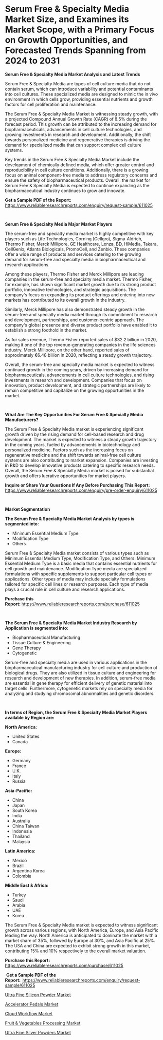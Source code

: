 <p><h1>Serum Free & Specialty Media Market Size, and Examines its Market Scope, with a Primary Focus on Growth Opportunities, and Forecasted Trends Spanning from 2024 to 2031</h1></p><p><strong>Serum Free & Specialty Media Market Analysis and Latest Trends</strong></p>
<p><p>Serum Free & Specialty Media are types of cell culture media that do not contain serum, which can introduce variability and potential contaminants into cell cultures. These specialized media are designed to mimic the in vivo environment in which cells grow, providing essential nutrients and growth factors for cell proliferation and maintenance.</p><p>The Serum Free & Specialty Media Market is witnessing steady growth, with a projected Compound Annual Growth Rate (CAGR) of 8.5% during the forecast period. This growth can be attributed to the increasing demand for biopharmaceuticals, advancements in cell culture technologies, and growing investments in research and development. Additionally, the shift towards personalized medicine and regenerative therapies is driving the demand for specialized media that can support complex cell culture systems.</p><p>Key trends in the Serum Free & Specialty Media Market include the development of chemically defined media, which offer greater control and reproducibility in cell culture conditions. Additionally, there is a growing focus on animal component-free media to address regulatory concerns and ensure the safety of biopharmaceutical products. Overall, the market for Serum Free & Specialty Media is expected to continue expanding as the biopharmaceutical industry continues to grow and innovate.</p></p>
<p><strong>Get a Sample PDF of the Report:&nbsp;</strong> <a href="https://www.reliableresearchreports.com/enquiry/request-sample/611025">https://www.reliableresearchreports.com/enquiry/request-sample/611025</a></p>
<p>&nbsp;</p>
<p><strong>Serum Free & Specialty Media Major Market Players</strong></p>
<p><p>The serum-free and specialty media market is highly competitive with key players such as Life Technologies, Corning (Cellgro), Sigma-Aldrich, Thermo Fisher, Merck Millipore, GE Healthcare, Lonza, BD, HiMedia, Takara, CellGenix, Atlanta Biologicals, PromoCell, and Zenbio. These companies offer a wide range of products and services catering to the growing demand for serum-free and specialty media in biopharmaceutical and research applications.</p><p>Among these players, Thermo Fisher and Merck Millipore are leading companies in the serum-free and specialty media market. Thermo Fisher, for example, has shown significant market growth due to its strong product portfolio, innovative technologies, and strategic acquisitions. The company's focus on expanding its product offerings and entering into new markets has contributed to its overall growth in the industry.</p><p>Similarly, Merck Millipore has also demonstrated steady growth in the serum-free and specialty media market through its commitment to research and development, partnerships, and customer-centric approach. The company's global presence and diverse product portfolio have enabled it to establish a strong foothold in the market.</p><p>As for sales revenue, Thermo Fisher reported sales of $32.2 billion in 2020, making it one of the top revenue-generating companies in the life sciences industry. Merck Millipore, on the other hand, reported sales of approximately €6.48 billion in 2020, reflecting a steady growth trajectory.</p><p>Overall, the serum-free and specialty media market is expected to witness continued growth in the coming years, driven by increasing demand for biopharmaceuticals, advancements in cell culture technologies, and rising investments in research and development. Companies that focus on innovation, product development, and strategic partnerships are likely to remain competitive and capitalize on the growing opportunities in the market.</p></p>
<p>&nbsp;</p>
<p><strong>What Are The Key Opportunities For Serum Free & Specialty Media Manufacturers?</strong></p>
<p><p>The Serum Free & Specialty Media market is experiencing significant growth driven by the rising demand for cell-based research and drug development. The market is expected to witness a steady growth trajectory in the coming years, fueled by advancements in biotechnology and personalized medicine. Factors such as the increasing focus on regenerative medicine and the shift towards animal-free cell culture systems are also contributing to market expansion. Companies are investing in R&D to develop innovative products catering to specific research needs. Overall, the Serum Free & Specialty Media market is poised for substantial growth and offers lucrative opportunities for market players.</p></p>
<p><strong>Inquire or Share Your Questions If Any Before Purchasing This Report:</strong> <a href="https://www.reliableresearchreports.com/enquiry/pre-order-enquiry/611025">https://www.reliableresearchreports.com/enquiry/pre-order-enquiry/611025</a></p>
<p>&nbsp;</p>
<p><strong>Market Segmentation</strong></p>
<p><strong>The Serum Free & Specialty Media Market Analysis by types is segmented into:</strong></p>
<p><ul><li>Minimum Essential Medium Type</li><li>Modification Type</li><li>Others</li></ul></p>
<p><p>Serum Free & Specialty Media market consists of various types such as Minimum Essential Medium Type, Modification Type, and Others. Minimum Essential Medium Type is a basic media that contains essential nutrients for cell growth and maintenance. Modification Type media are specialized formulations with specific supplements to support particular cell types or applications. Other types of media may include specialty formulations tailored for specific cell lines or research purposes. Each type of media plays a crucial role in cell culture and research applications.</p></p>
<p><strong>Purchase this Report:&nbsp;</strong><a href="https://www.reliableresearchreports.com/purchase/611025">https://www.reliableresearchreports.com/purchase/611025</a></p>
<p>&nbsp;</p>
<p><strong>The Serum Free & Specialty Media Market Industry Research by Application is segmented into:</strong></p>
<p><ul><li>Biopharmaceutical Manufacturing</li><li>Tissue Culture & Engineering</li><li>Gene Therapy</li><li>Cytogenetic</li></ul></p>
<p><p>Serum-free and specialty media are used in various applications in the biopharmaceutical manufacturing industry for cell culture and production of biological drugs. They are also utilized in tissue culture and engineering for research and development of new therapies. In addition, serum-free media are essential in gene therapy for efficient delivery of genetic material into target cells. Furthermore, cytogenetic markets rely on specialty media for analyzing and studying chromosomal abnormalities and genetic disorders.</p></p>
<p>&nbsp;</p>
<p><strong>In terms of Region, the Serum Free & Specialty Media Market Players available by Region are:</strong></p>
<p>
    <p> <strong> North America: </strong>
        <ul>
            <li>United States</li>
            <li>Canada</li>
        </ul>
        </p> 
    <p> <strong> Europe: </strong>
        <ul>
            <li>Germany</li>
            <li>France</li>
            <li>U.K.</li>
            <li>Italy</li>
            <li>Russia</li>
        </ul>
        </p> 
    <p> <strong> Asia-Pacific: </strong>
        <ul>
            <li>China</li>
            <li>Japan</li>
            <li>South Korea</li>
            <li>India</li>
            <li>Australia</li>
            <li>China Taiwan</li>
            <li>Indonesia</li>
            <li>Thailand</li>
            <li>Malaysia</li>
        </ul>
        </p> 
    <p> <strong> Latin America: </strong>
        <ul>
            <li>Mexico</li>
            <li>Brazil</li>
            <li>Argentina Korea</li>
            <li>Colombia</li>
        </ul>
        </p> 
    <p> <strong> Middle East & Africa: </strong>
        <ul>
            <li>Turkey</li>
            <li>Saudi</li>
            <li>Arabia</li>
            <li>UAE</li>
            <li>Korea</li>
        </ul>
    </p>
    </p>
<p><p>The Serum Free & Specialty Media market is expected to witness significant growth across various regions, with North America, Europe, and Asia Pacific leading the way. North America is anticipated to dominate the market with a market share of 35%, followed by Europe at 30%, and Asia Pacific at 25%. The USA and China are expected to exhibit strong growth in this market, contributing 15% and 10% respectively to the overall market valuation.</p></p>
<p><strong>Purchase this Report: </strong><a href="https://www.reliableresearchreports.com/purchase/611025">https://www.reliableresearchreports.com/purchase/611025</a></p>
<p>&nbsp;<strong>Get a Sample PDF of the Report:&nbsp;&nbsp;</strong><a href="https://www.reliableresearchreports.com/enquiry/request-sample/611025">https://www.reliableresearchreports.com/enquiry/request-sample/611025</a></p>
<p><strong></strong></p>
<p><p><a href="https://github.com/mbisetmhermsr/Market-Research-Report-List-1/blob/main/ultra-fine-silicon-powder-market.md">Ultra Fine Silicon Powder Market</a></p><p><a href="https://issuu.com/reportprime-2/docs/accelerator-pedals-market-size-2030.pptx">Accelerator Pedals Market</a></p><p><a href="https://medium.com/@stevenstevens656/cloud-workflow-market-analysis-and-sze-forecasted-for-period-from-2024-to-2031-58f523666bcb">Cloud Workflow Market</a></p><p><a href="https://issuu.com/reportprime-2/docs/fruit-vegetables-processing-market-size-2030.pptx">Fruit & Vegetables Processing Market</a></p><p><a href="https://github.com/santosh758595/Market-Research-Report-List-3/blob/main/ultra-fine-silver-powders-market.md">Ultra Fine Silver Powders Market</a></p></p>